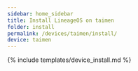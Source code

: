 ```yaml
---
sidebar: home_sidebar
title: Install LineageOS on taimen
folder: install
permalink: /devices/taimen/install/
device: taimen
---
```

{% include templates/device_install.md %}
